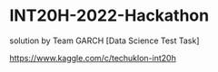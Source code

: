 # INT20H-2022-Hackathon
solution by Team GARCH [Data Science Test Task]

https://www.kaggle.com/c/techuklon-int20h

